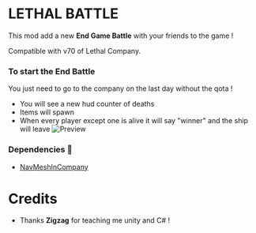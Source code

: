 # LETHAL BATTLE

This mod add a new **End Game Battle** with your friends to the game !

Compatible with v70 of Lethal Company.

### To start the End Battle

You just need to go to the company on the last day without the qota !

-   You will see a new hud counter of deaths
-   Items will spawn
-   When every player except one is alive it will say "winner" and the ship will leave
![Preview](https://github.com/user-attachments/assets/3b171a7e-693a-45f1-92c9-252f9c86ce4d)

### Dependencies 🤫

-   [NavMeshInCompany](https://thunderstore.io/c/lethal-company/p/Kittenji/NavMeshInCompany/)

##

# Credits

-   Thanks **Zigzag** for teaching me unity and C# !
